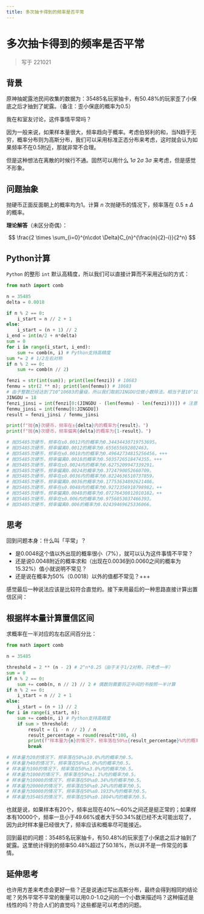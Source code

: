 ```yaml
---
title: 多次抽卡得到的频率是否平常
---
```


# 多次抽卡得到的频率是否平常

> 写于 221021

## 背景

原神抽妮露池民间收集的数据为：35485名玩家抽卡，有50.48%的玩家歪了小保底之后才抽到了妮露。（备注：歪小保底的概率为0.5）

我在和室友讨论，这件事情平常吗？

因为一般来说，如果样本量很大，频率趋向于概率。考虑伯努利的和，当N趋于无穷，概率分布则为高斯分布，我们可以采用标准正态分布来考虑，这时就会认为如果频率不在0.5附近，那就非常不合理。

但是这种想法在离散的时候行不通。固然可以用什么 $1 \sigma$ $2 \sigma$ $3 \sigma$ 来考虑，但是感觉不形象。

## 问题抽象

抛硬币正面反面朝上的概率均为1。计算 $n$ 次抛硬币的情况下，频率落在 $0.5±\Delta$ 的概率。

**理论解答**（未区分奇偶）：

$$
\frac{2 \times \sum_{i=0}^{n\cdot \Delta}C_{n}^{\frac{n}{2}-i}}{2^n}
$$

## Python计算

`Python` 的整形 `int` 默认高精度，所以我们可以直接计算而不采用近似的方式：

```py
from math import comb

n = 35485
delta = 0.0018

if n % 2 == 0:
    i_start = n // 2 + 1
else:
    i_start = (n + 1) // 2
i_end = int(n/2 + n*delta)
sum = 0
for i in range(i_start, i_end):
    sum += comb(n, i) # Python支持高精度
sum *= 2 # 1/2左右对称
if n % 2 == 0:
    sum += comb(n // 2)

fenzi = str(int(sum)); print(len(fenzi)) # 10683
fenmu = str(2 ** n); print(len(fenmu)) # 10683
# 由于整数已经达到了10^10683的量级，所以我们取前JINGDU位做小数除法，相当于是10^18也即60位整形，但之后做除法应该是浮点数除法
JINGDU = 18
fenzi_jinsi = int(fenzi[0:(JINGDU - (len(fenmu) - len(fenzi)))]) # 注意整数位数对齐
fenmu_jinsi = int(fenmu[0:JINGDU])
result = fenzi_jinsi / fenmu_jinsi 

print(f"抛{n}次硬币，频率在±{delta}内的概率为{result}。")
print(f"抛{n}次硬币，频率偏离{delta}的概率为{1-result}。")
```

```py
# 抛35485次硬币，频率在±0.0012内的概率为0.34434430719753695。
# 抛35485次硬币，频率偏离0.0012的概率为0.655655692802463。
# 抛35485次硬币，频率在±0.0018内的概率为0.49642734815256456。+++
# 抛35485次硬币，频率偏离0.0018的概率为0.5035726518474355。+++
# 抛35485次硬币，频率在±0.0024内的概率为0.6275209947339291。
# 抛35485次硬币，频率偏离0.0024的概率为0.3724790052660709。
# 抛35485次硬币，频率在±0.0036内的概率为0.8224636510737859。
# 抛35485次硬币，频率偏离0.0036的概率为0.17753634892621406。
# 抛35485次硬币，频率在±0.0048内的概率为0.9272356918798982。++
# 抛35485次硬币，频率偏离0.0048的概率为0.07276430812010182。++
# 抛35485次硬币，频率在±0.006内的概率为0.9756053037466393。
# 抛35485次硬币，频率偏离0.006的概率为0.02439469625336066。
```

## 思考

回到问题本身：什么叫「平常」？

- 是0.0048这个值以外出现的概率很小（7%），就可以认为这件事情不平常？
- 还是说0.0048附近的概率求和（出现在0.0036到0.0060之间的概率为15.32%）值小就说明不常见？
- 还是说在概率为50%（0.0018）以外的值都不常见？+++

感觉最后一种说法应该是比较符合直觉的。接下来用最后的一种思路直接计算出置信区间：

## 根据样本量计算置信区间

求概率在一半对应的左右区间百分比：

```py
from math import comb

n = 35485

threshold = 2 ** (n - 2) # 2^n*0.25（由于关于1/2对称，只考虑一半）
sum = 0
if n % 2 == 0:
    sum += comb(n, n // 2) // 2 # 偶数则需要将正中间的书按照一半计算
if n % 2 == 0:
    i_start = n // 2 + 1
else:
    i_start = (n + 1) // 2
for i in range(i_start, n):
    sum += comb(n, i) # Python支持高精度
    if sum > threshold:
        result = (i - n // 2) / n
        result_percentage = round(result*100, 4)
        print(f"样本量为{n}的情况下，频率落在50%±{result_percentage}%内的概率为0.5。")
        break
```

```py
# 样本量为20的情况下，频率落在50%±10.0%内的概率为0.5。
# 样本量为40的情况下，频率落在50%±5.0%内的概率为0.5。
# 样本量为100的情况下，频率落在50%±3.0%内的概率为0.5。
# 样本量为1000的情况下，频率落在50%±1.1%内的概率为0.5。
# 样本量为10000的情况下，频率落在50%±0.34%内的概率为0.5。
# 样本量为20000的情况下，频率落在50%±0.24%内的概率为0.5。
# 样本量为30000的情况下，频率落在50%±0.1933%内的概率为0.5。
# 样本量为35485的情况下，频率落在50%±0.1804%内的概率为0.5。
```

也就是说，如果样本有20个，频率出现在40%～60%之间还是挺正常的；如果样本有10000个，频率一旦小于49.66%或者大于50.34%就已经不太可能出现了，因为此时样本量已经很大了，频率应该和概率尽可能接近。

回到最初的问题：35485名玩家抽卡，有50.48%的玩家歪了小保底之后才抽到了妮露。这里统计得到的频率50.48%超过了50.18%，所以并不是一件常见的事情。

## 延伸思考

也许用方差来考虑会更好一些？还是说通过写出高斯分布，最终会得到相同的结论呢？另外平常不平常的衡量可以用0.0-1.0之间的一个小数来描述吗？这种描述是线性的吗？符合人们的直觉吗？这些都是可以考虑的问题。
